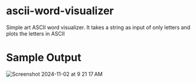 # ascii-word-visualizer
Simple art ASCII word visualizer. It takes a string as input of only letters and plots the letters in ASCII

# Sample Output
![Screenshot 2024-11-02 at 9 21 17 AM](https://github.com/user-attachments/assets/099daa31-bf1b-40ad-b39e-bab26747c284)
